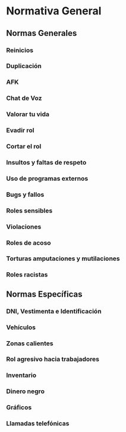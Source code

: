 # Normativa General

## Normas Generales
### Reinicios
### Duplicación
### AFK
### Chat de Voz
### Valorar tu vida
### Evadir rol
### Cortar el rol
### Insultos y faltas de respeto
### Uso de programas externos
### Bugs y fallos
### Roles sensibles
### Violaciones
### Roles de acoso
### Torturas amputaciones y mutilaciones
### Roles racistas

## Normas Específicas
### DNI, Vestimenta e Identificación
### Vehículos
### Zonas calientes
### Rol agresivo hacia trabajadores
### Inventario
### Dinero negro
### Gráficos
### Llamadas telefónicas

